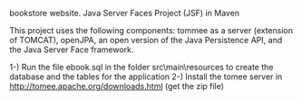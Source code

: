 bookstore website. Java Server Faces Project (JSF) in Maven

This project uses the following components: tommee as a server (extension of TOMCAT), openJPA, an open version of the Java Persistence API, and the Java Server Face framework.

1-) Run the file ebook.sql in the folder src\main\resources to create the database and the tables for the application
2-) Install the tomee server in http://tomee.apache.org/downloads.html  (get the zip file)



